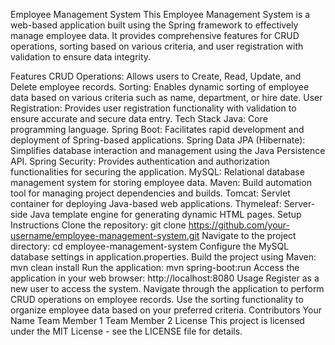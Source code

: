 Employee Management System
This Employee Management System is a web-based application built using the Spring framework to effectively manage employee data. It provides comprehensive features for CRUD operations, sorting based on various criteria, and user registration with validation to ensure data integrity.

Features
CRUD Operations: Allows users to Create, Read, Update, and Delete employee records.
Sorting: Enables dynamic sorting of employee data based on various criteria such as name, department, or hire date.
User Registration: Provides user registration functionality with validation to ensure accurate and secure data entry.
Tech Stack
Java: Core programming language.
Spring Boot: Facilitates rapid development and deployment of Spring-based applications.
Spring Data JPA (Hibernate): Simplifies database interaction and management using the Java Persistence API.
Spring Security: Provides authentication and authorization functionalities for securing the application.
MySQL: Relational database management system for storing employee data.
Maven: Build automation tool for managing project dependencies and builds.
Tomcat: Servlet container for deploying Java-based web applications.
Thymeleaf: Server-side Java template engine for generating dynamic HTML pages.
Setup Instructions
Clone the repository: git clone https://github.com/your-username/employee-management-system.git
Navigate to the project directory: cd employee-management-system
Configure the MySQL database settings in application.properties.
Build the project using Maven: mvn clean install
Run the application: mvn spring-boot:run
Access the application in your web browser: http://localhost:8080
Usage
Register as a new user to access the system.
Navigate through the application to perform CRUD operations on employee records.
Use the sorting functionality to organize employee data based on your preferred criteria.
Contributors
Your Name
Team Member 1
Team Member 2
License
This project is licensed under the MIT License - see the LICENSE file for details.
